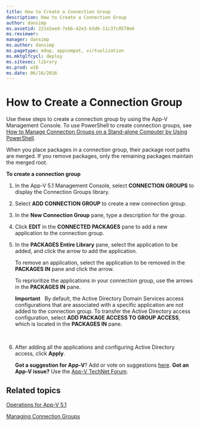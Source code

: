 ```yaml
---
title: How to Create a Connection Group
description: How to Create a Connection Group
author: dansimp
ms.assetid: 221e2eed-7ebb-42e3-b3d6-11c37c0578e6
ms.reviewer: 
manager: dansimp
ms.author: dansimp
ms.pagetype: mdop, appcompat, virtualization
ms.mktglfcycl: deploy
ms.sitesec: library
ms.prod: w10
ms.date: 06/16/2016
---
```



# How to Create a Connection Group


Use these steps to create a connection group by using the App-V Management Console. To use PowerShell to create connection groups, see [How to Manage Connection Groups on a Stand-alone Computer by Using PowerShell](how-to-manage-connection-groups-on-a-stand-alone-computer-by-using-powershell51.md).

When you place packages in a connection group, their package root paths are merged. If you remove packages, only the remaining packages maintain the merged root.

**To create a connection group**

1.  In the App-V 5.1 Management Console, select **CONNECTION GROUPS** to display the Connection Groups library.

2.  Select **ADD CONNECTION GROUP** to create a new connection group.

3.  In the **New Connection Group** pane, type a description for the group.

4.  Click **EDIT** in the **CONNECTED PACKAGES** pane to add a new application to the connection group.

5.  In the **PACKAGES Entire Library** pane, select the application to be added, and click the arrow to add the application.

    To remove an application, select the application to be removed in the **PACKAGES IN** pane and click the arrow.

    To reprioritize the applications in your connection group, use the arrows in the **PACKAGES IN** pane.

    **Important**  
    By default, the Active Directory Domain Services access configurations that are associated with a specific application are not added to the connection group. To transfer the Active Directory access configuration, select **ADD PACKAGE ACCESS TO GROUP ACCESS**, which is located in the **PACKAGES IN** pane.

     

6.  After adding all the applications and configuring Active Directory access, click **Apply**.

    **Got a suggestion for App-V**? Add or vote on suggestions [here](http://appv.uservoice.com/forums/280448-microsoft-application-virtualization). **Got an App-V issue?** Use the [App-V TechNet Forum](https://social.technet.microsoft.com/Forums/home?forum=mdopappv).

## Related topics


[Operations for App-V 5.1](operations-for-app-v-51.md)

[Managing Connection Groups](managing-connection-groups51.md)

 

 





